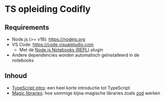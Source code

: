 # TS opleiding Codifly

## Requirements

- Node.js (>= v18): <https://nodejs.org>
- VS Code: <https://code.visualstudio.com>
  - Met de [Node.js Notebooks (REPL)](https://marketplace.visualstudio.com/items?itemName=donjayamanne.typescript-notebook) plugin
- Andere dependencies worden automatisch geïnstalleerd in de notebooks

## Inhoud

- [TypeScript intro](01-typescript-intro.nnb): een heel korte introductie tot TypeScript
- [Magic libraries](02-magic-libraries.nnb): hoe sommige bijna-magische libraries zoals [zod](https://npmjs.com/package/zod) werken
